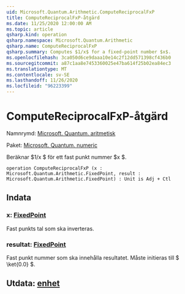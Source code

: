 ```yaml
---
uid: Microsoft.Quantum.Arithmetic.ComputeReciprocalFxP
title: ComputeReciprocalFxP-åtgärd
ms.date: 11/25/2020 12:00:00 AM
ms.topic: article
qsharp.kind: operation
qsharp.namespace: Microsoft.Quantum.Arithmetic
qsharp.name: ComputeReciprocalFxP
qsharp.summary: Computes $1/x$ for a fixed-point number $x$.
ms.openlocfilehash: 3ca050d6ce9daaa10e14c2f12dd571398cf436b0
ms.sourcegitcommit: a87c1aa8e7453360025e47ba614f25b02ea84ec3
ms.translationtype: MT
ms.contentlocale: sv-SE
ms.lasthandoff: 11/26/2020
ms.locfileid: "96223399"
---
```

# <a name="computereciprocalfxp-operation"></a>ComputeReciprocalFxP-åtgärd

Namnrymd: [Microsoft. Quantum. aritmetisk](xref:Microsoft.Quantum.Arithmetic)

Paket: [Microsoft. Quantum. numeric](https://nuget.org/packages/Microsoft.Quantum.Numerics)


Beräknar $1/x $ för ett fast punkt nummer $x $.

```qsharp
operation ComputeReciprocalFxP (x : Microsoft.Quantum.Arithmetic.FixedPoint, result : Microsoft.Quantum.Arithmetic.FixedPoint) : Unit is Adj + Ctl
```


## <a name="input"></a>Indata

### <a name="x--fixedpoint"></a>x: [FixedPoint](xref:Microsoft.Quantum.Arithmetic.FixedPoint)

Fast punkts tal som ska inverteras.


### <a name="result--fixedpoint"></a>resultat: [FixedPoint](xref:Microsoft.Quantum.Arithmetic.FixedPoint)

Fast punkt nummer som ska innehålla resultatet. Måste initieras till $ \ket{0.0} $.



## <a name="output--unit"></a>Utdata: [enhet](xref:microsoft.quantum.lang-ref.unit)

